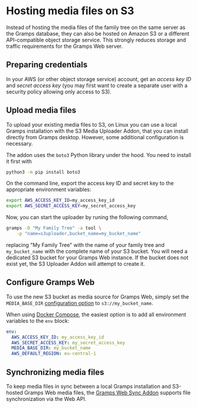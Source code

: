 # Hosting media files on S3

Instead of hosting the media files of the family tree on the same server as the Gramps database, they can also be hosted on Amazon S3 or a different API-compatible object storage service. This strongly reduces storage and traffic requirements for the Gramps Web server.

## Preparing credentials

In your AWS (or other object storage service) account, get an *access key ID* and *secret access key* (you may first want to create a separate user with a security policy allowing only access to S3).

## Upload media files

To upload your existing media files to S3, on Linux you can use a local Gramps installation with the S3 Media Uploader Addon, that you can install directly from Gramps desktop. However, some additional configuration is necessary.

The addon uses the `boto3` Python library under the hood. You need to install it first with

```bash
python3 -m pip install boto3
```

On the command line, export the access key ID and secret key to the appropriate environment variables:
```bash
export AWS_ACCESS_KEY_ID=my_access_key_id
export AWS_SECRET_ACCESS_KEY=my_secret_access_key
```

Now, you can start the uploader by runing the following command,

```bash
gramps -O "My Family Tree" -a tool \
    -p "name=s3uploader,bucket_name=my_bucket_name"
```

replacing "My Family Tree" with the name of your family tree and `my_bucket_name` with the complete name of your S3 bucket. You will need a dedicated S3 bucket for your Gramps Web instance. If the bucket does not exist yet, the S3 Uploader Addon will attempt to create it.

## Configure Gramps Web

To use the new S3 bucket as media source for Gramps Web, simply set the `MEDIA_BASE_DIR` [configuration option](Configuration.md) to `s3://my_bucket_name`.

When using [Docker Compose](Deployment.md), the easiest option is to add all environment variables to the `env` block:

```yaml
env:
  AWS_ACCESS_KEY_ID: my_access_key_id
  AWS_SECRET_ACCESS_KEY: my_secret_access_key
  MEDIA_BASE_DIR: my_bucket_name
  AWS_DEFAULT_REGION: eu-central-1
```

## Synchronizing media files

To keep media files in sync between a local Gramps installation and S3-hosted Gramps Web media files, the [Gramps Web Sync Addon](user-guide/sync.md) supports file synchronization via the Web API.